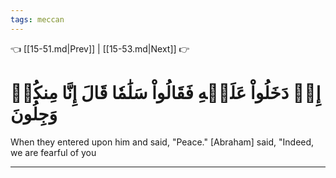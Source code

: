 ```yaml
---
tags: meccan
---
```


👈 [[15-51.md|Prev]] | [[15-53.md|Next]] 👉

# إِذۡ دَخَلُواْ عَلَيۡهِ فَقَالُواْ سَلَٰمٗا قَالَ إِنَّا مِنكُمۡ وَجِلُونَ

When they entered upon him and said, "Peace." [Abraham] said, "Indeed, we are fearful of you

---

